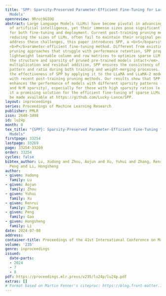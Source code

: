 ```yaml
---
title: 'SPP: Sparsity-Preserved Parameter-Efficient Fine-Tuning for Large Language
  Models'
openreview: 9Rroj9GIOQ
abstract: Large Language Models (LLMs) have become pivotal in advancing the field
  of artificial intelligence, yet their immense sizes pose significant challenges
  for both fine-tuning and deployment. Current post-training pruning methods, while
  reducing the sizes of LLMs, often fail to maintain their original performance. To
  address these challenges, this paper introduces SPP, a <b>S</b>parsity-<b>P</b>reserved
  <b>P</b>arameter-efficient fine-tuning method. Different from existing post-training
  pruning approaches that struggle with performance retention, SPP proposes to employ
  lightweight learnable column and row matrices to optimize sparse LLM weights, <em>keeping
  the structure and sparsity of pruned pre-trained models intact</em>. By element-wise
  multiplication and residual addition, SPP ensures the consistency of model sparsity
  pattern and ratio during both training and weight-merging processes. We demonstrate
  the effectiveness of SPP by applying it to the LLaMA and LLaMA-2 model families
  with recent post-training pruning methods. Our results show that SPP significantly
  enhances the performance of models with different sparsity patterns (i.e. unstructured
  and N:M sparsity), especially for those with high sparsity ratios (e.g. 75%), making
  it a promising solution for the efficient fine-tuning of sparse LLMs. Code will
  be made available at https://github.com/Lucky-Lance/SPP.
layout: inproceedings
series: Proceedings of Machine Learning Research
publisher: PMLR
issn: 2640-3498
id: lu24p
month: 0
tex_title: "{SPP}: Sparsity-Preserved Parameter-Efficient Fine-Tuning for Large Language
  Models"
firstpage: 33254
lastpage: 33269
page: 33254-33269
order: 33254
cycles: false
bibtex_author: Lu, Xudong and Zhou, Aojun and Xu, Yuhui and Zhang, Renrui and Gao,
  Peng and Li, Hongsheng
author:
- given: Xudong
  family: Lu
- given: Aojun
  family: Zhou
- given: Yuhui
  family: Xu
- given: Renrui
  family: Zhang
- given: Peng
  family: Gao
- given: Hongsheng
  family: Li
date: 2024-07-08
address:
container-title: Proceedings of the 41st International Conference on Machine Learning
volume: '235'
genre: inproceedings
issued:
  date-parts:
  - 2024
  - 7
  - 8
pdf: https://proceedings.mlr.press/v235/lu24p/lu24p.pdf
extras: []
# Format based on Martin Fenner's citeproc: https://blog.front-matter.io/posts/citeproc-yaml-for-bibliographies/
---
```


